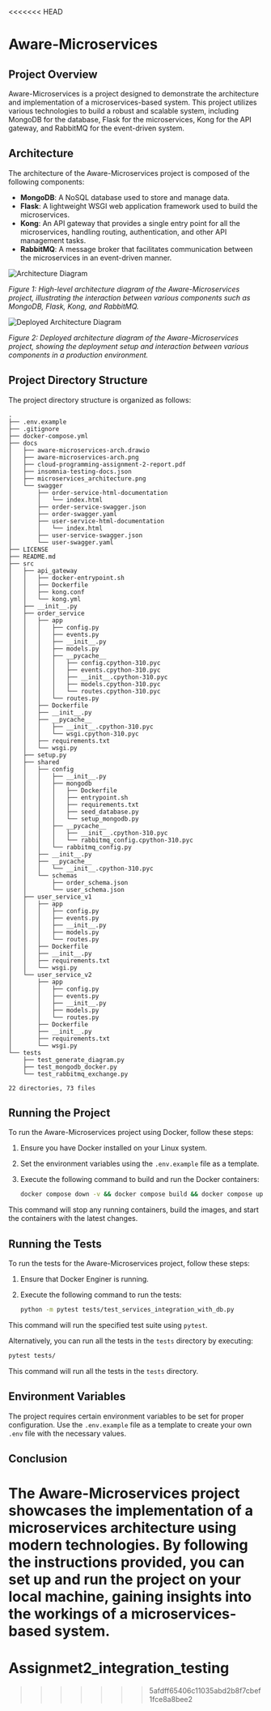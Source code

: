 <<<<<<< HEAD
# Aware-Microservices 
## Project Overview

Aware-Microservices is a project designed to demonstrate the architecture and implementation of a microservices-based system. This project utilizes various technologies to build a robust and scalable system, including MongoDB for the database, Flask for the microservices, Kong for the API gateway, and RabbitMQ for the event-driven system.

## Architecture

The architecture of the Aware-Microservices project is composed of the following components:

- **MongoDB**: A NoSQL database used to store and manage data.
- **Flask**: A lightweight WSGI web application framework used to build the microservices.
- **Kong**: An API gateway that provides a single entry point for all the microservices, handling routing, authentication, and other API management tasks.
- **RabbitMQ**: A message broker that facilitates communication between the microservices in an event-driven manner.

![Architecture Diagram](docs/aware-microservices-arch.png)

*Figure 1: High-level architecture diagram of the Aware-Microservices project, illustrating the interaction between various components such as MongoDB, Flask, Kong, and RabbitMQ.*

![Deployed Architecture Diagram](docs/deployed-architecture.png)

*Figure 2: Deployed architecture diagram of the Aware-Microservices project, showing the deployment setup and interaction between various components in a production environment.*



## Project Directory Structure

The project directory structure is organized as follows:

```
.
├── .env.example
├── .gitignore
├── docker-compose.yml
├── docs
│   ├── aware-microservices-arch.drawio
│   ├── aware-microservices-arch.png
│   ├── cloud-programming-assignment-2-report.pdf
│   ├── insomnia-testing-docs.json
│   ├── microservices_architecture.png
│   └── swagger
│       ├── order-service-html-documentation
│       │   └── index.html
│       ├── order-service-swagger.json
│       ├── order-swagger.yaml
│       ├── user-service-html-documentation
│       │   └── index.html
│       ├── user-service-swagger.json
│       └── user-swagger.yaml
├── LICENSE
├── README.md
├── src
│   ├── api_gateway
│   │   ├── docker-entrypoint.sh
│   │   ├── Dockerfile
│   │   ├── kong.conf
│   │   └── kong.yml
│   ├── __init__.py
│   ├── order_service
│   │   ├── app
│   │   │   ├── config.py
│   │   │   ├── events.py
│   │   │   ├── __init__.py
│   │   │   ├── models.py
│   │   │   ├── __pycache__
│   │   │   │   ├── config.cpython-310.pyc
│   │   │   │   ├── events.cpython-310.pyc
│   │   │   │   ├── __init__.cpython-310.pyc
│   │   │   │   ├── models.cpython-310.pyc
│   │   │   │   └── routes.cpython-310.pyc
│   │   │   └── routes.py
│   │   ├── Dockerfile
│   │   ├── __init__.py
│   │   ├── __pycache__
│   │   │   ├── __init__.cpython-310.pyc
│   │   │   └── wsgi.cpython-310.pyc
│   │   ├── requirements.txt
│   │   └── wsgi.py
│   ├── setup.py
│   ├── shared
│   │   ├── config
│   │   │   ├── __init__.py
│   │   │   ├── mongodb
│   │   │   │   ├── Dockerfile
│   │   │   │   ├── entrypoint.sh
│   │   │   │   ├── requirements.txt
│   │   │   │   ├── seed_database.py
│   │   │   │   └── setup_mongodb.py
│   │   │   ├── __pycache__
│   │   │   │   ├── __init__.cpython-310.pyc
│   │   │   │   └── rabbitmq_config.cpython-310.pyc
│   │   │   └── rabbitmq_config.py
│   │   ├── __init__.py
│   │   ├── __pycache__
│   │   │   └── __init__.cpython-310.pyc
│   │   └── schemas
│   │       ├── order_schema.json
│   │       └── user_schema.json
│   ├── user_service_v1
│   │   ├── app
│   │   │   ├── config.py
│   │   │   ├── events.py
│   │   │   ├── __init__.py
│   │   │   ├── models.py
│   │   │   └── routes.py
│   │   ├── Dockerfile
│   │   ├── __init__.py
│   │   ├── requirements.txt
│   │   └── wsgi.py
│   └── user_service_v2
│       ├── app
│       │   ├── config.py
│       │   ├── events.py
│       │   ├── __init__.py
│       │   ├── models.py
│       │   └── routes.py
│       ├── Dockerfile
│       ├── __init__.py
│       ├── requirements.txt
│       └── wsgi.py
└── tests
    ├── test_generate_diagram.py
    ├── test_mongodb_docker.py
    └── test_rabbitmq_exchange.py

22 directories, 73 files
```

## Running the Project

To run the Aware-Microservices project using Docker, follow these steps:

1. Ensure you have Docker installed on your Linux system.
2. Set the environment variables using the `.env.example` file as a template.
3. Execute the following command to build and run the Docker containers:

    ```bash
    docker compose down -v && docker compose build && docker compose up --force-recreate
    ```

This command will stop any running containers, build the images, and start the containers with the latest changes.

## Running the Tests

To run the tests for the Aware-Microservices project, follow these steps:

1. Ensure that Docker Enginer is running.
2. Execute the following command to run the tests:

    ```bash
    python -m pytest tests/test_services_integration_with_db.py
    ```

This command will run the specified test suite using `pytest`.

Alternatively, you can run all the tests in the `tests` directory by executing:

```bash
pytest tests/
```

This command will run all the tests in the `tests` directory.

## Environment Variables

The project requires certain environment variables to be set for proper configuration. Use the `.env.example` file as a template to create your own `.env` file with the necessary values.

## Conclusion

The Aware-Microservices project showcases the implementation of a microservices architecture using modern technologies. By following the instructions provided, you can set up and run the project on your local machine, gaining insights into the workings of a microservices-based system.
=======
# Assignmet2_integration_testing
>>>>>>> 5afdff65406c11035abd2b8f7cbef1fce8a8bee2
